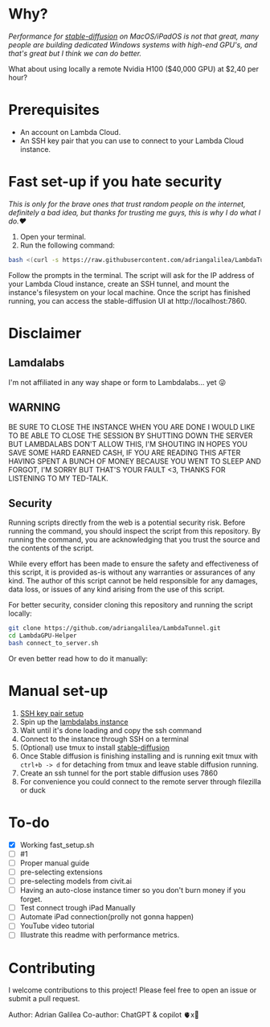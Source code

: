 # Why?
_Performance for [stable-diffusion](https://github.com/AUTOMATIC1111/stable-diffusion-webui) on MacOS/iPadOS is not that great, many people are building dedicated Windows systems with high-end GPU's, and that's great but I think we can do better._

What about using locally a remote Nvidia H100 ($40,000 GPU) at $2,40 per hour?


# Prerequisites
- An account on Lambda Cloud.
- An SSH key pair that you can use to connect to your Lambda Cloud instance.

# Fast set-up if you hate security
_This is only for the brave ones that trust random people on the internet, definitely a bad idea, but thanks for trusting me guys, this is why I do what I do.❤️_ 

1. Open your terminal.
2. Run the following command:
```bash
bash <(curl -s https://raw.githubusercontent.com/adriangalilea/LambdaTunnel/main/fast_setup.sh)
```
Follow the prompts in the terminal. The script will ask for the IP address of your Lambda Cloud instance, create an SSH tunnel, and mount the instance's filesystem on your local machine.
Once the script has finished running, you can access the stable-diffusion UI at http://localhost:7860.

# Disclaimer
## Lamdalabs
I'm not affiliated in any way shape or form to Lambdalabs... yet 😜

## WARNING
BE SURE TO CLOSE THE INSTANCE WHEN YOU ARE DONE I WOULD LIKE TO BE ABLE TO CLOSE THE SESSION BY SHUTTING DOWN THE SERVER BUT LAMBDALABS DON'T ALLOW THIS, I'M SHOUTING IN HOPES YOU SAVE SOME HARD EARNED CASH, IF YOU ARE READING THIS AFTER HAVING SPENT A BUNCH OF MONEY BECAUSE YOU WENT TO SLEEP AND FORGOT, I'M SORRY BUT THAT'S YOUR FAULT <3, THANKS FOR LISTENING TO MY TED-TALK.

## Security
Running scripts directly from the web is a potential security risk. Before running the command, you should inspect the script from this repository. By running the command, you are acknowledging that you trust the source and the contents of the script.

While every effort has been made to ensure the safety and effectiveness of this script, it is provided as-is without any warranties or assurances of any kind. The author of this script cannot be held responsible for any damages, data loss, or issues of any kind arising from the use of this script.

For better security, consider cloning this repository and running the script locally:
```bash
git clone https://github.com/adriangalilea/LambdaTunnel.git
cd LambdaGPU-Helper
bash connect_to_server.sh
```
Or even better read how to do it manually:

# Manual set-up

1. [SSH key pair setup](https://cloud.lambdalabs.com/ssh-keys)
2. Spin up the [lambdalabs instance](https://cloud.lambdalabs.com/instances)
3. Wait until it's done loading and copy the ssh command
4. Connect to the instance through SSH on a terminal
5. (Optional) use tmux to install [stable-diffusion](https://github.com/AUTOMATIC1111/stable-diffusion-webui)
6. Once Stable diffusion is finishing installing and is running exit tmux with `ctrl+b -> d` for detaching from tmux and leave stable diffusion running.
7. Create an ssh tunnel for the port stable diffusion uses 7860
8. For convenience you could connect to the remote server through filezilla or duck

# To-do
- [x] Working fast_setup.sh
- [ ] #1
- [ ] Proper manual guide
- [ ] pre-selecting extensions
- [ ] pre-selecting models from civit.ai
- [ ] Having an auto-close instance timer so you don't burn money if you forget.
- [ ] Test connect trough iPad Manually
- [ ] Automate iPad connection(prolly not gonna happen)
- [ ] YouTube video tutorial
- [ ] Illustrate this readme with performance metrics.

# Contributing
I welcome contributions to this project! Please feel free to open an issue or submit a pull request.

Author: Adrian Galilea
Co-author: ChatGPT & copilot
🫀x🤖
